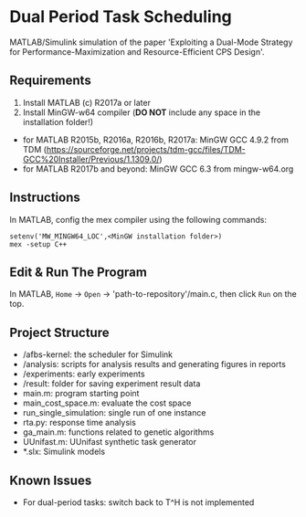 # Dual Period Task Scheduling

MATLAB/Simulink simulation of the paper 'Exploiting a Dual-Mode Strategy for Performance-Maximization and Resource-Efficient CPS Design'.

## Requirements
1. Install MATLAB (c) R2017a or later
2. Install MinGW-w64 compiler (**DO NOT** include any space in the installation folder!)
  - for MATLAB R2015b, R2016a, R2016b, R2017a: MinGW GCC 4.9.2 from TDM (https://sourceforge.net/projects/tdm-gcc/files/TDM-GCC%20Installer/Previous/1.1309.0/)
  - for MATLAB R2017b and beyond: MinGW GCC 6.3 from mingw-w64.org

## Instructions
In MATLAB, config the mex compiler using the following commands:

```
setenv('MW_MINGW64_LOC',<MinGW installation folder>)
mex -setup C++
```


## Edit & Run The Program
In MATLAB, `Home` -> `Open` -> 'path-to-repository'/main.c, then click `Run` on the top.


## Project Structure
- /afbs-kernel: the scheduler for Simulink
- /analysis: scripts for analysis results and generating figures in reports
- /experiments: early experiments
- /result: folder for saving experiment result data
- main.m: program starting point
- main_cost_space.m: evaluate the cost space
- run_single_simulation: single run of one instance
- rta.py: response time analysis
- ga_main.m: functions related to genetic algorithms
- UUnifast.m: UUnifast synthetic task generator
- *.slx: Simulink models


## Known Issues
- For dual-period tasks: switch back to T^H is not implemented